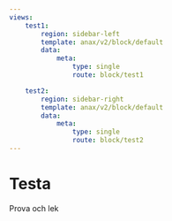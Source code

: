 ```yaml
---
views:
    test1:
        region: sidebar-left
        template: anax/v2/block/default
        data:
            meta:
                type: single
                route: block/test1

    test2:
        region: sidebar-right
        template: anax/v2/block/default
        data:
            meta:
                type: single
                route: block/test2
---
```

Testa
======================

Prova och lek
